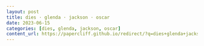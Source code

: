 ```yaml
---
layout: post
title: dies · glenda · jackson · oscar
date: 2023-06-15
categories: [dies, glenda, jackson, oscar]
content_url: https://papercliff.github.io/redirect/?q=dies+glenda+jackson+oscar&tbs=cdr:1,cd_min:6/14/2023,cd_max:6/16/2023
---
```

